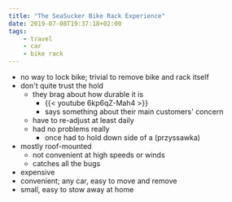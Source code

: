 ```yaml
---
title: "The SeaSucker Bike Rack Experience"
date: 2019-07-08T19:37:18+02:00
tags:
    - travel
    - car
    - bike rack
---
```


- no way to lock bike; trivial to remove bike and rack itself
- don't quite trust the hold
  - they brag about how durable it is
    - {{< youtube 6kp6qZ-Mah4 >}}
    - says something about their main customers' concern
  - have to re-adjust at least daily
  - had no problems really
    - once had to hold down side of a (przyssawka)
- mostly roof-mounted
  - not convenient at high speeds or winds
  - catches all the bugs
- expensive
- convenient; any car, easy to move and remove
- small, easy to stow away at home
